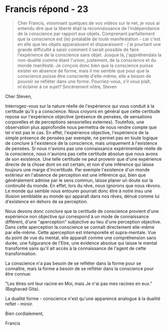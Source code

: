 # Francis répond - 23

>Cher Francis, visionnant quelques de vos vidéos sur le net, je vous ai entendu dire que la liberté était la reconnaissance de l'indépendance de la conscience par rapport aux objets. Comprenant parfaitement que la conscience est (le) préalable de toute manifestation - car c'est en elle que les objets apparaissent et disparaissent - j'ai pourtant une grande difficulté à saisir comment il serait possible de faire l'expérience de la conscience sans objet. Jusque là, j'appréhendais la non-dualité comme étant l'union, justement, de la conscience et du monde manifesté. Je conçois donc bien que la conscience puisse exister en absence de forme, mais il me semble que pour que la conscience puisse être consciente d'elle-même, elle a besoin de pouvoir se refléter dans une forme. Pourriez-vous, s'il vous plaît, m'éclairer à ce sujet? Sincèrement vôtre, Steven

Cher Steven,

Interrogez-vous sur la nature réelle de l'expérience qui vous conduit à la certitude qu'il y a conscience. Nous croyons en général que cette certitude repose sur l'expérience objective (présence de pensées, de sensations corporelles et de perceptions sensorielles externes). Toutefois, une observation plus approfondie nous permettra de nous rendre compte que tel n'est pas le cas. En effet, l'expérience objective, l'expérience de la simple présence de pensées par exemple, ne permet pas en toute logique de conclure à l'existence de la conscience, mais uniquement à l'existence de pensées. Si nous n'avions pas une connaissance expérimentale réelle de la conscience, nous n'aurions pas cette certitude absolue que nous avons de son existence. Une telle certitude ne peut provenir que d'une expérience directe de la chose dont on est certain, et non d'une inférence qui laisse toujours une marge d'incertitude. Par exemple l'existence d'un monde extérieur en l'absence de perception est une inférence qui, bien que généralement admise par le sens commun, laisse planer un doute sur la continuité du monde. En effet, lors du rêve, nous ignorons que nous rêvons. Le monde qui semble nous entourer pourrait donc être à notre insu une illusion semblable au monde qui apparaît dans nos rêves, dénué comme lui d'existence en dehors de sa perception.

Nous devons donc conclure que la certitude de conscience provient d'une expérience non objective qui correspond à un mode de connaissance différent, d'une "aperception" subjective au lieu d'une perception objective. Dans cette aperception la conscience se connaît directement elle-même par elle-même. Cette aperception est intemporelle et supra-mentale. Vue du point de vue du mental, elle apparaît comme une compréhension sans durée, une fulgurance de l'Etre, une évidence absolue qui laisse le mental transformé sans qu'il ait accès à la connaissance de l'agent de cette transformation.

La conscience n'a pas besoin de se refléter dans la forme pour se connaître, mais la forme a besoin de se refléter dans la conscience pour être connue:

"Les êtres ont leur racine en Moi, mais Je n'ai pas mes racines en eux." (Baghavad Gita).

La dualité forme - conscience n'est qu'une apparence analogue à la dualité reflet - miroir.

Bien cordialement,

Francis

